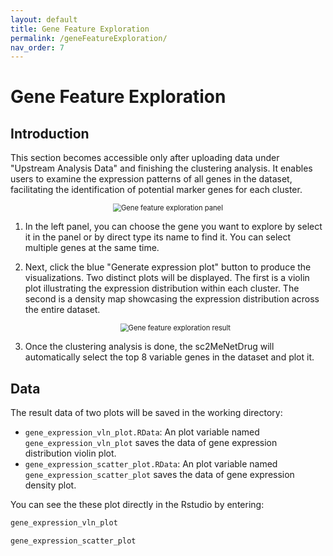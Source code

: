 ```yaml
---
layout: default
title: Gene Feature Exploration
permalink: /geneFeatureExploration/
nav_order: 7
---
```


# Gene Feature Exploration

## Introduction

This section becomes accessible only after uploading data under "Upstream Analysis Data" and finishing the clustering analysis. It enables users to examine the expression patterns of all genes in the dataset, facilitating the identification of potential marker genes for each cluster.

<p align="center"><img src="../pic/geneFeaturePanel.png" alt="Gene feature exploration panel" style="zoom:80%;" /></p>

1. In the left panel, you can choose the gene you want to explore by select it in the panel or by direct type its name to find it. You can select multiple genes at the same time.

2. Next, click the blue "Generate expression plot" button to produce the visualizations. Two distinct plots will be displayed. The first is a violin plot illustrating the expression distribution within each cluster. The second is a density map showcasing the expression distribution across the entire dataset.

   <p align="center"><img src="../pic/geneFeatureResult.png" alt="Gene feature exploration result" style="zoom:80%;" /></p>
   
3. Once the clustering analysis is done, the sc2MeNetDrug will automatically select the top 8 variable genes in the dataset and plot it.

## Data

The result data of two plots will be saved in the working directory:

* `gene_expression_vln_plot.RData`:  An plot variable named `gene_expression_vln_plot` saves the data of gene expression distribution violin plot.
* `gene_expression_scatter_plot.RData`:  An plot variable named `gene_expression_scatter_plot` saves the data of gene expression density plot.

You can see the these plot directly in the Rstudio by entering:
   ```R
   gene_expression_vln_plot
   ```
   ```R
   gene_expression_scatter_plot
   ```
